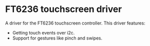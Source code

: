 # FT6236 touchscreen driver
A driver for the FT6236 touchscreen controller. This driver features:

  * Getting touch events over i2c.
  * Support for gestures like pinch and swipes.
